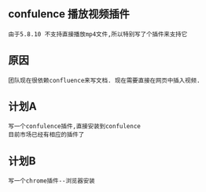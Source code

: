 ## confulence 播放视频插件

    由于5.8.10 不支持直接播放mp4文件,所以特别写了个插件来支持它
    
## 原因
    团队现在很依赖confluence来写文档. 现在需要直接在网页中插入视频.

## 计划A
    
    写一个confulence插件,直接安装到confulence 
    目前市场已经有相应的插件了
    
## 计划B
    
    写一个chrome插件--浏览器安装
    
    
